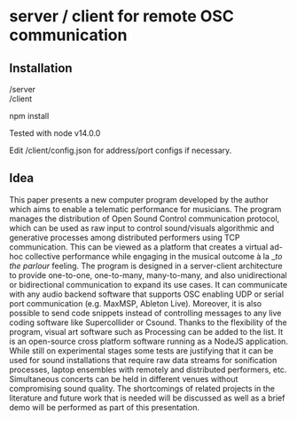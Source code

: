 # server / client for remote OSC communication
  
## Installation
/server  
/client  

npm install  

Tested with node v14.0.0

Edit /client/config.json for address/port configs if necessary.

## Idea
This paper presents a new computer program developed by the author which aims to enable a telematic performance for musicians. The program manages the distribution of Open Sound Control communication protocol, which can be used as raw input to control sound/visuals algorithmic and generative processes among distributed performers using TCP communication. This can be viewed as a platform that creates a virtual ad-hoc collective performance while engaging in the musical outcome à la __to the parlour_ feeling. The program is designed in a server-client architecture to provide one-to-one, one-to-many, many-to-many, and also unidirectional or bidirectional communication to expand its use cases. It can communicate with any audio backend software that supports OSC enabling UDP or serial port communication (e.g. MaxMSP, Ableton Live). Moreover, it is also possible to send code snippets instead of controlling messages to any live coding software like Supercollider or Csound. Thanks to the flexibility of the program, visual art software such as Processing can be added to the list. It is an open-source cross platform software running as a NodeJS application. While still on experimental stages some tests are justifying that it can be used for sound installations that require raw data streams for sonification processes, laptop ensembles with remotely and distributed performers, etc. Simultaneous concerts can be held in different venues without compromising sound quality. The shortcomings of related projects in the literature and future work that is needed will be discussed as well as a brief demo will be performed as part of this presentation.


